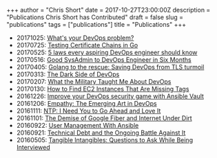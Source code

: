 +++
author = "Chris Short"
date = 2017-10-27T23:00:00Z
description = "Publications Chris Short has Contributed"
draft = false
slug = "publications"
tags = ["publications"]
title = "Publications"
+++

* 20171025: [What's your DevOps problem?](https://opensource.com/article/17/10/dear-devops)
* 20170725: [Testing Certificate Chains in Go](https://dzone.com/articles/testing-certificate-chains-in-go)
* 20170525: [5 laws every aspiring DevOps engineer should know](https://opensource.com/open-organization/17/5/5-devops-laws)
* 20170516: [Good SysAdmin to DevOps Engineer in Six Months](https://dzone.com/articles/quotgood-sysadmin-to-devops-engineer-in-six-months)
* 20170405: [Golang to the rescue: Saving DevOps from TLS turmoil](https://opensource.com/article/17/4/testing-certificate-chains-34-line-go-program)
* 20170313: [The Dark Side of DevOps](https://dzone.com/articles/the-dark-side-of-devops)
* 20170207: [What the Military Taught Me About DevOps](https://dzone.com/articles/what-the-military-taught-me-about-devops)
* 20170130: [How to Find EC2 Instances That Are Missing Tags](https://dzone.com/articles/find-ec2-instances-that-are-missing-tags)
* 20161226: [Improve your DevOps security game with Ansible Vault](https://opensource.com/article/16/12/devops-security-ansible-vault)
* 20161206: [Empathy: The Emerging Art in DevOps](https://dzone.com/articles/empathy-the-emerging-art-in-devops-1)
* 20161111: [NTP: I Need You to Go Ahead and Love It](https://dzone.com/articles/ntp-i-need-you-to-go-ahead-and-love-it)
* 20161101: [The Demise of Google Fiber and Internet Under Dirt](https://dzone.com/articles/the-demise-of-google-fiber-and-internet-under-dirt)
* 20160922: [User Management With Ansible](https://dzone.com/articles/user-management-with-ansible)
* 20160921: [Technical Debt and the Ongoing Battle Against It](https://dzone.com/articles/technical-debt-and-the-ongoing-battle-against-it)
* 20160505: [Tangible Intangibles: Questions to Ask While Being Interviewed](https://medium.com/@chrisshort/tangible-intangibles-questions-to-ask-while-being-interviewed-c13887bb9854)